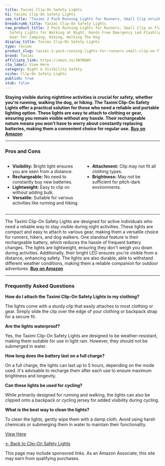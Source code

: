 ```yaml
---
title: Taximi Clip-On Safety Lights
h1: Taximi Clip-On Safety Lights
seo_title: "Taximi 2 Pack Running Lights for Runners, Small Clip on\u2026"
breadcrumb_title: Taximi Clip-On Safety Lights
raw_product_title: 2 Pack Running Lights for Runners, Small Clip on Flashlight, Rechargeable
  Safety Lights for Walking at Night, Hands Free Emergency Led Flashlight, Running
  Gear for Camping, Hiking, Walking The Dog
display_title: Taximi Clip-On Safety Lights
type: review
product_slug: taximi-2-pack-running-lights-for-runners-small-clip-on-flashlight-recha-ef305f5c
brand: Taximi
affiliate_link: https://amzn.to/3W7NbWY
cta_label: View Here
category: Night & Visibility Safety
niche: Clip-On Safety Lights
publish: true
stub: false
---
```


<div id="intro" class="full-width">
  <p><strong>Staying visible during nighttime activities is crucial for safety, whether you're running, walking the dog, or hiking. The Taximi Clip-On Safety Lights offer a practical solution for those who need a reliable and portable lighting option. These lights are easy to attach to clothing or gear, ensuring you remain visible without any hassle. Their rechargeable nature means you won’t have to worry about constantly replacing batteries, making them a convenient choice for regular use.</strong> <a href="https://amzn.to/3W7NbWY" rel="nofollow sponsored noopener" target="_blank"><strong>Buy on Amazon</strong></a></p>
</div>

<hr />
<h3 id="pros-cons">Pros and Cons</h3>
<div class="pc-grid" style="display:grid;grid-template-columns:1fr 1fr;gap:16px;">
  <ul>
    <li><strong>Visibility:</strong> Bright light ensures you are seen from a distance.</li>
    <li><strong>Rechargeable:</strong> No need to constantly buy new batteries.</li>
    <li><strong>Lightweight:</strong> Easy to clip on without adding bulk.</li>
    <li><strong>Versatile:</strong> Suitable for various activities like running and hiking.</li>
  </ul>
  <ul>
    <li><strong>Attachment:</strong> Clip may not fit all clothing types.</li>
    <li><strong>Brightness:</strong> May not be sufficient for pitch-dark environments.</li>
  </ul>
</div>
<hr />

<div class="full-width">
  <p>The Taximi Clip-On Safety Lights are designed for active individuals who need a reliable way to stay visible during night activities. These lights are compact and easy to attach to various gear, making them a versatile choice for runners, hikers, and dog walkers. One standout feature is their rechargeable battery, which reduces the hassle of frequent battery changes. The lights are lightweight, ensuring they don't weigh you down during activities. Additionally, their bright LED ensures you're visible from a distance, enhancing safety. The lights are also durable, able to withstand different weather conditions, making them a reliable companion for outdoor adventures. <a href="https://amzn.to/3W7NbWY" rel="nofollow sponsored noopener" target="_blank"><strong>Buy on Amazon</strong></a></p>
</div>

<hr />
<h3 id="faqs">Frequently Asked Questions</h3>

<p><strong>How do I attach the Taximi Clip-On Safety Lights to my clothing?</strong></p>
<p>The lights come with a sturdy clip that easily attaches to most clothing or gear. Simply slide the clip over the edge of your clothing or backpack strap for a secure fit.</p>

<p><strong>Are the lights waterproof?</strong></p>
<p>Yes, the Taximi Clip-On Safety Lights are designed to be weather-resistant, making them suitable for use in light rain. However, they should not be submerged in water.</p>

<p><strong>How long does the battery last on a full charge?</strong></p>
<p>On a full charge, the lights can last up to 5 hours, depending on the mode used. It's advisable to recharge them after each use to ensure maximum brightness and longevity.</p>

<p><strong>Can these lights be used for cycling?</strong></p>
<p>While primarily designed for running and walking, the lights can also be clipped onto a backpack or cycling jersey for added visibility during cycling.</p>

<p><strong>What is the best way to clean the lights?</strong></p>
<p>To clean the lights, gently wipe them with a damp cloth. Avoid using harsh chemicals or submerging them in water to maintain their functionality.</p>
<p><a class="btn" href="https://amzn.to/3W7NbWY" target="_blank" rel="nofollow sponsored noopener">View Here</a></p>
<p><a href="/roundups/night-visibility-safety/clip-on-safety-lights/">← Back to Clip-On Safety Lights</a></p>
<aside class="disclosure">This page may include sponsored links. As an Amazon Associate, this site may earn from qualifying purchases.</aside>

